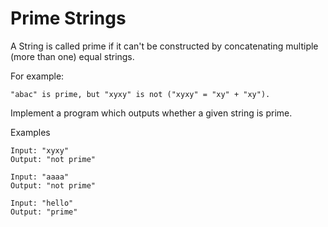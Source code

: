 # Prime Strings

A String is called prime if it can't be constructed by concatenating multiple (more than one) equal strings.

For example:
```
"abac" is prime, but "xyxy" is not ("xyxy" = "xy" + "xy").
```

Implement a program which outputs whether a given string is prime.

Examples
```
Input: "xyxy"
Output: "not prime"

Input: "aaaa"
Output: "not prime"

Input: "hello"
Output: "prime"
```
